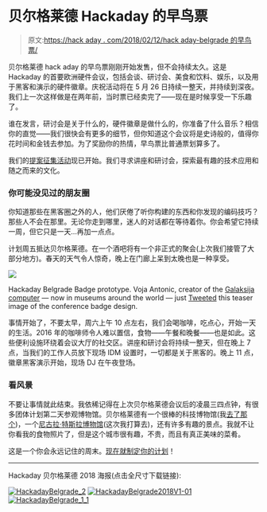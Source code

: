 # 贝尔格莱德 Hackaday 的早鸟票

> 原文:[https://hack aday . com/2018/02/12/hack aday-belgrade 的早鸟票/](https://hackaday.com/2018/02/12/early-bird-tickets-for-hackaday-belgrade/)

贝尔格莱德 hack aday 的早鸟票刚刚开始发售，但不会持续太久。这是 Hackaday 的首要欧洲硬件会议，包括会谈、研讨会、美食和饮料、娱乐，以及用于黑客和演示的硬件徽章。庆祝活动将在 5 月 26 日持续一整天，并持续到深夜。我们上一次这样做是在两年前，当时票已经卖完了——现在是时候享受一下乐趣了。

谁在发言，研讨会是关于什么的，硬件徽章是做什么的，你准备了什么音乐？相信你的直觉——我们很快会有更多的细节，但你知道这个会议将是史诗般的，值得你花时间和金钱去参加。为了奖励你的热情，早鸟票比普通票划算多了。

我们的[提案征集活动](https://docs.google.com/forms/d/e/1FAIpQLSfyaf-BT1ZYO75KBd-9vlSRAiDpeW_Y4tkA5KTWKrEAmT9Muw/viewform)现已开始。我们寻求讲座和研讨会，探索最有趣的技术应用和随之而来的文化。

### 你可能没见过的朋友圈

你知道那些在黑客圈之外的人，他们厌倦了听你构建的东西和你发现的编码技巧？那些人不会在那里。无论你走到哪里，迷人的对话都在等待着你。你会希望它持续一周，但它只是一天…再加一点点。

计划周五抵达贝尔格莱德。在一个酒吧将有一个非正式的聚会(上次我们接管了大部分地方)。春天的天气令人惊奇，晚上在门廊上呆到太晚也是一种享受。

[![](../Images/0391fed6e2e137a4e753757e0535b87a.png)](https://hackaday.com/wp-content/uploads/2018/02/2018-hackaday-belgrade-badge-front-teaser.jpg)

Hackaday Belgrade Badge prototype. Voja Antonic, creator of the [Galaksija computer](https://en.wikipedia.org/wiki/Galaksija_(computer)) — now in museums around the world — just [Tweeted](https://twitter.com/Voja_Antonic/status/961134402670661632) this teaser image of the conference badge design.

事情开始了，不要太早，周六上午 10 点左右，我们会喝咖啡，吃点心，开始一天的生活。2016 年的咖啡师令人难以置信，食物——午餐和晚餐——也是如此。这些便利设施环绕着会议大厅的社交区。讲座和研讨会将持续一整天，但在晚上 7 点，当我们的工作人员放下现场 IDM 设置时，一切都是关于黑客的。晚上 11 点，徽章黑客演示开始，现场 DJ 在午夜登场。

### 看风景

不要让事情就此结束。我依稀记得在上次贝尔格莱德会议后的凌晨三四点钟，有很多团体计划第二天参观博物馆。贝尔格莱德有一个很棒的科技博物馆(我[去了那个](https://hackaday.com/2016/04/26/belgrade-experience-mikroelektronika-museums-and-fpga-computing/))，一个[尼古拉·特斯拉博物馆](https://en.wikipedia.org/wiki/Nikola_Tesla_Museum)(这次我打算去)，还有许多有趣的景点。我就不让你看我的食物照片了，但是这个城市很有趣，不贵，而且有真正美味的菜肴。

这是一个你会永远记住的周末。[现在就制定你的计划](https://www.eventbrite.com/e/hackaday-belgrade-2018-tickets-42286732756)！

* * *

Hackaday 贝尔格莱德 2018 海报(点击全尺寸下载链接):

 [![HackadayBelgrade_2](../Images/0acb0cbe7f5c068273b48bebbd64f169.png "HackadayBelgrade_2")](https://hackaday.com/2018/02/12/early-bird-tickets-for-hackaday-belgrade/hackadaybelgrade_2/)  [![HackadayBelgrade2018V1-01](../Images/b9d570155d411e9de02126c229c9ed7a.png "HackadayBelgrade2018V1-01")](https://hackaday.com/2018/01/22/hackaday-belgrade-call-for-proposals-now-open/hackadaybelgrade2018v1-01/)  [![HackadayBelgrade_1_1](../Images/7d6948ea072e9146432022b03f2312ac.png "HackadayBelgrade_1_1")](https://hackaday.com/2018/02/12/early-bird-tickets-for-hackaday-belgrade/hackadaybelgrade_1_1/)
